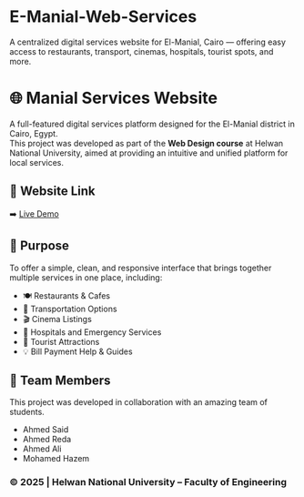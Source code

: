 # E-Manial-Web-Services
A centralized digital services website for El-Manial, Cairo — offering easy access to restaurants, transport, cinemas, hospitals, tourist spots, and more.

# 🌐 Manial Services Website

A full-featured digital services platform designed for the El-Manial district in Cairo, Egypt.  
This project was developed as part of the **Web Design course** at Helwan National University, aimed at providing an intuitive and unified platform for local services.

## 📌 Website Link

➡️ [Live Demo](https://ahmed-web-project-seven.vercel.app/)

## 🎯 Purpose

To offer a simple, clean, and responsive interface that brings together multiple services in one place, including:

- 🍽️ Restaurants & Cafes
- 🚕 Transportation Options
- 🎬 Cinema Listings
- 🏥 Hospitals and Emergency Services
- 📍 Tourist Attractions
- 💡 Bill Payment Help & Guides

## 👥 Team Members

This project was developed in collaboration with an amazing team of students.
- Ahmed Said
- Ahmed Reda
- Ahmed Ali
- Mohamed Hazem

### ©️ 2025 | Helwan National University – Faculty of Engineering
